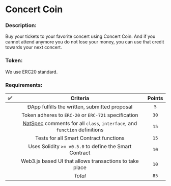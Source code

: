 # Concert Coin

### Description:
Buy your tickets to your favorite concert using Concert Coin.
And if you cannot attend anymore you do not lose your money, you can use that credit towards your next concert.

### Token:
We use ERC20 standard.

### Requirements: 
| ✅ | Criteria |  Points |
|:----------:|:-------------:|:------:|
|  | ÐApp fulfills the written, submitted proposal | `5` |
|  | Token adheres to `ERC-20` or `ERC-721` specification | `30` |
|  | [NatSpec](https://solidity.readthedocs.io/en/v0.5.9/natspec-format.html) comments for all `class`, `interface`, and `function` definitions | `15` |
|  | Tests for all Smart Contract functions | `15` |
|  | Uses Solidity `>= v0.5.0` to define the Smart Contract | `10` |
|  | Web3.js based UI that allows transactions to take place | `10` |
|  | _Total_ | `85` |